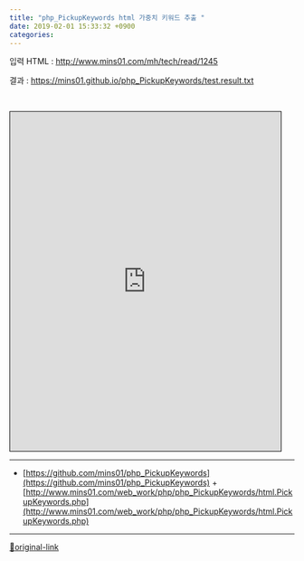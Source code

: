 ```yaml
---
title: "php_PickupKeywords html 가중치 키워드 추출 "
date: 2019-02-01 15:33:32 +0900
categories: 
---
```

  

입력 HTML : http://www.mins01.com/mh/tech/read/1245
  

결과 : https://mins01.github.io/php_PickupKeywords/test.result.txt
  

 
<iframe frameborder="1" height="600" src="http://www.mins01.com/web_work/php/php_PickupKeywords/html.PickupKeywords.php" style="border-width: 1px; border-style: solid; border-color: rgb(0, 0, 0);" width="95%"></iframe>  






***
+ [https://github.com/mins01/php_PickupKeywords](https://github.com/mins01/php_PickupKeywords)  + [http://www.mins01.com/web_work/php/php_PickupKeywords/html.PickupKeywords.php](http://www.mins01.com/web_work/php/php_PickupKeywords/html.PickupKeywords.php)


***
[🔗original-link](http://www.mins01.com/mh/tech/read/1255)